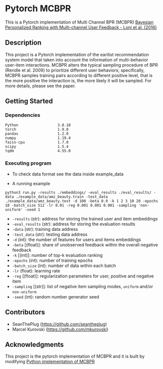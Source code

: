 # Pytorch MCBPR

This is a Pytorch implementation of Multi Channel BPR (MCBPR)
[Bayesian Personalized Ranking with Multi-channel User Feedback - Loni et al. (2016)](https://dl.acm.org/doi/pdf/10.1145/2959100.2959163)

## Description

This project is a Pytorch implementation of the earilist recommendation system model that taken into account the information of multi-behavior user-item interactions. MCBPR alters the typical sampling procedure of BPR (Rendle et al. 2009) to prioritize different user behaviors; specifically, MCBPR samples training pairs according to different positive level, that is the more positive the interaction is, the more likely it will be sampled. For more details, please see the paper.

## Getting Started

### Dependencies
```
Python                  3.8.10
torch                   1.9.0
pandas                  1.2.0
numpy                   1.19.4
faiss-cpu               1.7.0
scipy                   1.5.4
tqdm                    4.55.0
```

### Executing program

* To check data format see the data inside example_data 

* A running example
```
python3 run.py -results ./embeddings/ -eval_results ./eval_results/ -data ./example_data/amz_beauty.train -test_data ./example_data/amz_beauty.test -d 100 -beta 0.9 -k 1 2 3 10 20 -epochs 10 -batch_size 512 -lr 0.01 -reg 0.001 0.001 0.001 -sampling 'non-uniform' -seed 1
```

* `-results` (str): address for storing the trained user and item embeddings
* `-eval_results` (str): address for storing the evaluation results
* `-data` (str): training data address
* `-test_data` (str): testing data address
* `-d` (int): the number of features for users and items embeddings
* `-beta` [(float)]: share of unobserved feedback within the overall negative feedback
* `-k` [(int)]: number of top-k evaluation ranking
* `-epochs` (int): number of training epochs
* `-batch_size` (int): number of data within each batch
* `-lr` (float): learning rate
* `-reg` [(float)]: regularization parameters for user, positive and negative item
* `-sampling` [(str)]: list of negative item sampling modes, `uniform` and/or `non-uniform`
* `-seed` (int): random number generator seed

## Contributors


* SeanThePlug (https://github.com/seantheplug)
* Marcel Kurovski (https://github.com/mkurovski)

## Acknowledgments

This project is the pytorch implementation of MCBPR and it is built by modifying [Python implementation of MCBPR](https://github.com/mkurovski/multi_channel_bpr#bayesian-personalized-ranking-with-multi-channel-user-feedback---loni-et-al-2016)
